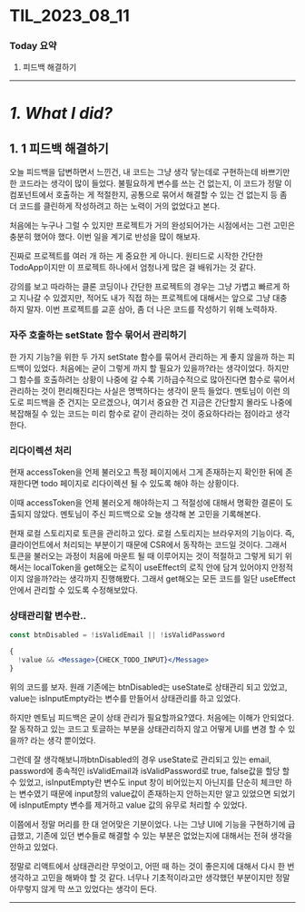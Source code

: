 # TIL_2023_08_11

### Today 요약

1. 피드백 해결하기

---

# **_1. What I did?_**

## 1. 1 피드백 해결하기

오늘 피드백을 답변하면서 느낀건, 내 코드는 그냥 생각 닿는데로 구현하는데 바쁘기만 한 코드라는 생각이 많이 들었다. 불필요하게 변수를 쓰는 건 없는지, 이 코드가 정말 이 컴포넌트에서 호출하는 게 적절한지, 공통으로 묶어서 해결할 수 있는 건 없는지 등 좀 더 코드를 클린하게 작성하려고 하는 노력이 거의 없었다고 본다.

처음에는 누구나 그럴 수 있지만 프로젝트가 거의 완성되어가는 시점에서는 그런 고민은 충분히 했어야 했다. 이번 일을 계기로 반성을 많이 해보자.

진짜로 프로젝트를 여러 개 하는 게 중요한 게 아니다. 원티드로 시작한 간단한 TodoApp이지만 이 프로젝트 하나에서 엄청나게 많은 걸 배워가는 것 같다.

강의를 보고 따라하는 클론 코딩이나 간단한 프로젝트의 경우는 그냥 가볍고 빠르게 하고 지나갈 수 있겠지만, 적어도 내가 직접 하는 프로젝트에 대해서는 앞으로 그냥 대충 하지 말자. 이번 프로젝트를 교훈 삼아, 좀 더 나은 코드를 작성하기 위해 노력하자.

### 자주 호출하는 setState 함수 묶어서 관리하기

한 가지 기능?을 위한 두 가지 setState 함수를 묶어서 관리하는 게 좋지 않을까 하는 피드백이 있었다. 처음에는 굳이 그렇게 까지 할 필요가 있을까?라는 생각이었다. 하지만 그 함수를 호출하려는 상황이 나중에 갈 수록 기하급수적으로 많아진다면 함수로 묶어서 관리하는 것이 편리해진다는 사실은 명백하다는 생각이 문득 들었다. 멘토님이 이런 의도로 피드백을 준 건지는 모르겠으나, 여기서 중요한 건 지금은 간단할지 몰라도 나중에 복잡해질 수 있는 코드는 미리 함수로 같이 관리하는 것이 중요하다라는 점이라고 생각한다.

### 리다이렉션 처리

현재 accessToken을 언제 불러오고 특정 페이지에서 그게 존재하는지 확인한 뒤에 존재한다면 todo 페이지로 리다이렉션 될 수 있도록 해야 하는 상황이다.

이때 accessToken을 언제 불러오게 해야하는지 그 적절성에 대해서 명확한 결론이 도출되지 않았다. 멘토님이 주신 피드백으로 오늘 생각해 본 고민을 기록해본다.

현재 로컬 스토리지로 토큰을 관리하고 있다. 로컬 스토리지는 브라우저의 기능이다. 즉, 클라이언트에서 처리되는 부분이기 때문에 CSR에서 동작하는 코드일 것이다. 그래서 토큰을 불러오는 과정이 처음에 마운트 될 때 이루어지는 것이 적절하고 그렇게 되기 위해서는 localToken을 get해오는 로직이 useEffect의 로직 안에 담겨 있어야지 안정적이지 않을까?라는 생각까지 진행해봤다. 그래서 get해오는 모든 코드를 일단 useEffect 안에서 관리할 수 있도록 수정해보았다.

### 상태관리할 변수란..

```jsx
const btnDisabled = !isValidEmail || !isValidPassword
```

```jsx
{
  !value && <Message>{CHECK_TODO_INPUT}</Message>
}
```

위의 코드를 보자. 원래 기존에는 btnDisabled는 useState로 상태관리 되고 있었고, value는 isInputEmpty라는 변수를 만들어서 상태관리를 하고 있었다.

하지만 멘토님 피드백은 굳이 상태 관리가 필요할까요?였다. 처음에는 이해가 안되었다. 잘 동작하고 있는 코드고 토글하는 부분을 상태관리하지 않고 어떻게 UI를 변경 할 수 있을까? 라는 생각 뿐이었다.

그런데 잘 생각해보니까btnDisabled의 경우 useState로 관리되고 있는 email, password에 종속적인 isValidEmail과 isValidPassword로 true, false값을 할당 할 수 있었고, isInputEmpty란 변수도 input 창이 비어있는지 아닌지를 단순히 체크만 하는 변수였기 때문에 input창의 value값이 존재하는지 안하는지만 알고 있었으면 되었기에 isInputEmpty 변수를 제거하고 value 값의 유무로 처리할 수 있었다.

이쯤에서 정말 머리를 한 대 얻어맞은 기분이었다. 나는 그냥 UI에 기능을 구현하기에 급급했고, 기존에 있던 변수들로 해결할 수 있는 부분은 없었는지에 대해서는 전혀 생각을 안하고 있었다.

정말로 리액트에서 상태관리란 무엇이고, 어떤 때 하는 것이 좋은지에 대해서 다시 한 번 생각하고 고민을 해봐야 할 것 같다. 너무나 기초적이라고만 생각했던 부분이지만 정말 아무렇지 않게 막 쓰고 있었다는 생각이 든다.

---
